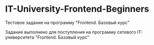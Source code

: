 # IT-University-Frontend-Beginners
Тестовое задание на программу "Frontend. Базовый курс"

Задание выполнено для поступления на программу сетевого IT-университета "Frontend. Базовый курс"
